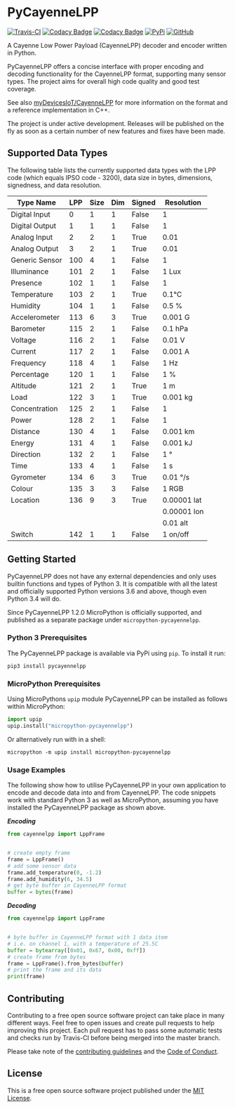 # PyCayenneLPP

[![Travis-CI](https://travis-ci.com/smlng/pycayennelpp.svg?branch=master)](https://travis-ci.com/smlng/pycayennelpp)
[![Codacy Badge](https://app.codacy.com/project/badge/Grade/a47d55068ce348c2a83497d2ab5f07bf)](https://www.codacy.com/gh/smlng/pycayennelpp/dashboard?utm_source=github.com&amp;utm_medium=referral&amp;utm_content=smlng/pycayennelpp&amp;utm_campaign=Badge_Grade)
[![Codacy Badge](https://app.codacy.com/project/badge/Coverage/a47d55068ce348c2a83497d2ab5f07bf)](https://www.codacy.com/gh/smlng/pycayennelpp/dashboard?utm_source=github.com&utm_medium=referral&utm_content=smlng/pycayennelpp&utm_campaign=Badge_Coverage)
[![PyPi](https://badge.fury.io/py/pycayennelpp.svg)](https://badge.fury.io/py/pycayennelpp)
[![GitHub](https://img.shields.io/badge/License-MIT-blue.svg)](https://github.com/smlng/pycayennelpp/blob/master/LICENSE)

A Cayenne Low Power Payload (CayenneLPP) decoder and encoder written in Python.

PyCayenneLPP offers a concise interface with proper encoding and decoding
functionality for the CayenneLPP format, supporting many sensor types.
The project aims for overall high code quality and good test coverage.

See also [myDevicesIoT/CayenneLPP](https://github.com/myDevicesIoT/CayenneLPP)
for more information on the format and a reference implementation in C++.

The project is under active development. Releases will be published on the
fly as soon as a certain number of new features and fixes have been made.

## Supported Data Types

The following table lists the currently supported data types with the LPP code
(which equals IPSO code - 3200), data size in bytes, dimensions, signedness,
and data resolution.

| Type Name      | LPP | Size | Dim | Signed | Resolution |
|----------------|-----|------|-----|--------|------------|
| Digital Input  |   0 |    1 |   1 | False  | 1          |
| Digital Output |   1 |    1 |   1 | False  | 1          |
| Analog Input   |   2 |    2 |   1 | True   | 0.01       |
| Analog Output  |   3 |    2 |   1 | True   | 0.01       |
| Generic Sensor | 100 |    4 |   1 | False  | 1          |
| Illuminance    | 101 |    2 |   1 | False  | 1 Lux      |
| Presence       | 102 |    1 |   1 | False  | 1          |
| Temperature    | 103 |    2 |   1 | True   | 0.1°C      |
| Humidity       | 104 |    1 |   1 | False  | 0.5 %      |
| Accelerometer  | 113 |    6 |   3 | True   | 0.001 G    |
| Barometer      | 115 |    2 |   1 | False  | 0.1 hPa    |
| Voltage        | 116 |    2 |   1 | False  | 0.01 V     |
| Current        | 117 |    2 |   1 | False  | 0.001 A    |
| Frequency      | 118 |    4 |   1 | False  | 1 Hz       |
| Percentage     | 120 |    1 |   1 | False  | 1 %        |
| Altitude       | 121 |    2 |   1 | True   | 1 m        |
| Load           | 122 |    3 |   1 | True   | 0.001 kg   |
| Concentration  | 125 |    2 |   1 | False  | 1          |
| Power          | 128 |    2 |   1 | False  | 1          |
| Distance       | 130 |    4 |   1 | False  | 0.001 km   |
| Energy         | 131 |    4 |   1 | False  | 0.001 kJ   |
| Direction      | 132 |    2 |   1 | False  | 1 °        |
| Time           | 133 |    4 |   1 | False  | 1 s        |
| Gyrometer      | 134 |    6 |   3 | True   | 0.01 °/s   |
| Colour         | 135 |    3 |   3 | False  | 1 RGB      |
| Location       | 136 |    9 |   3 | True   | 0.00001 lat|
|                |     |      |     |        | 0.00001 lon|
|                |     |      |     |        | 0.01 alt   |
| Switch         | 142 |    1 |   1 | False  | 1 on/off   |

## Getting Started

PyCayenneLPP does not have any external dependencies and only uses builtin
functions and types of Python 3. It is compatible with all the latest and 
officially supported Python versions 3.6 and above, though even Python 3.4 
will do.

Since PyCayenneLPP 1.2.0 MicroPython is officially supported, and published 
as a separate package under `micropython-pycayennelpp`.

### Python 3 Prerequisites

The PyCayenneLPP package is available via PyPi using `pip`. To install it run:

```Shell
pip3 install pycayennelpp
```

### MicroPython Prerequisites

Using MicroPythons `upip` module PyCayenneLPP can be installed as follows
within MicroPython:

```Python
import upip
upip.install("micropython-pycayennelpp")
```

Or alternatively run with in a shell:

```Shell
micropython -m upip install micropython-pycayennelpp
```

### Usage Examples

The following show how to utilise PyCayenneLPP in your own application
to encode and decode data into and from CayenneLPP. The code snippets
work with standard Python 3 as well as MicroPython, assuming you have
installed the PyCayenneLPP package as shown above.

***Encoding***

```Python
from cayennelpp import LppFrame


# create empty frame
frame = LppFrame()
# add some sensor data
frame.add_temperature(0, -1.2)
frame.add_humidity(6, 34.5)
# get byte buffer in CayenneLPP format
buffer = bytes(frame)
```

***Decoding***

```Python
from cayennelpp import LppFrame


# byte buffer in CayenneLPP format with 1 data item
# i.e. on channel 1, with a temperature of 25.5C
buffer = bytearray([0x01, 0x67, 0x00, 0xff])
# create frame from bytes
frame = LppFrame().from_bytes(buffer)
# print the frame and its data
print(frame)
```

## Contributing

Contributing to a free open source software project can take place in many
different ways. Feel free to open issues and create pull requests to help
improving this project. Each pull request has to pass some automatic tests and
checks run by Travis-CI before being merged into the master branch.

Please take note of the [contributing guidelines](CONTRIBUTING.md) and the
[Code of Conduct](CODE_OF_CONDUCT.md).

## License

This is a free open source software project published under the [MIT License](LICENSE).
